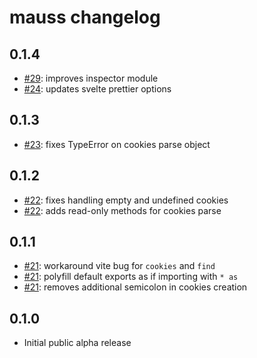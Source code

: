 # mauss changelog

## 0.1.4

- [#29](https://github.com/alchemauss/mauss/pull/29): improves inspector module
- [#24](https://github.com/alchemauss/mauss/pull/24): updates svelte prettier options

## 0.1.3

- [#23](https://github.com/alchemauss/mauss/pull/23): fixes TypeError on cookies parse object

## 0.1.2

- [#22](https://github.com/alchemauss/mauss/pull/22): fixes handling empty and undefined cookies
- [#22](https://github.com/alchemauss/mauss/pull/22): adds read-only methods for cookies parse

## 0.1.1

- [#21](https://github.com/alchemauss/mauss/pull/21): workaround vite bug for `cookies` and `find`
- [#21](https://github.com/alchemauss/mauss/pull/21): polyfill default exports as if importing with `* as`
- [#21](https://github.com/alchemauss/mauss/pull/21): removes additional semicolon in cookies creation

## 0.1.0

- Initial public alpha release
